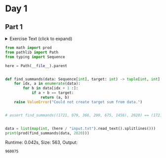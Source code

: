 # Day 1
## Part 1

<details><summary>Exercise Text (click to expand)</summary>
<article class="day-desc">
  <h2>--- Day 1: Report Repair ---</h2>
  <p>
    After saving Christmas <a href="/events">five years in a row</a>, you've
    decided to take a vacation at a nice resort on a tropical island.
    <span title="WHAT COULD GO WRONG">Surely</span>, Christmas will go on
    without you.
  </p>
  <p>
    The tropical island has its own currency and is entirely cash-only. The gold
    coins used there have a little picture of a starfish; the locals just call
    them <em class="star">stars</em>. None of the currency exchanges seem to
    have heard of them, but somehow, you'll need to find fifty of these coins by
    the time you arrive so you can pay the deposit on your room.
  </p>
  <p>
    To save your vacation, you need to get all
    <em class="star">fifty stars</em> by December 25th.
  </p>
  <p>
    Collect stars by solving puzzles. Two puzzles will be made available on each
    day in the Advent calendar; the second puzzle is unlocked when you complete
    the first. Each puzzle grants <em class="star">one star</em>. Good luck!
  </p>
  <p>
    Before you leave, the Elves in accounting just need you to fix your
    <em>expense report</em> (your puzzle input); apparently, something isn't
    quite adding up.
  </p>
  <p>
    Specifically, they need you to
    <em>find the two entries that sum to <code>2020</code></em> and then
    multiply those two numbers together.
  </p>
  <p>For example, suppose your expense report contained the following:</p>
  
<pre><code>
    1721
    979
    366
    299
    675
    1456
    </code></pre>
  <p>
    In this list, the two entries that sum to <code>2020</code> are
    <code>1721</code> and <code>299</code>. Multiplying them together produces
    <code>1721 * 299 = 514579</code>, so the correct answer is
    <code><em>514579</em></code
    >.
  </p>
  <p>
    Of course, your expense report is much larger.
    <em
      >Find the two entries that sum to <code>2020</code>; what do you get if
      you multiply them together?</em
    >
  </p>
</article>

</details>

```python
from math import prod
from pathlib import Path
from typing import Sequence

here = Path(__file__).parent


def find_summands(data: Sequence[int], target: int) -> tuple[int, int]:
    for idx, a in enumerate(data):
        for b in data[idx + 1 :]:
            if a + b == target:
                return (a, b)
    raise ValueError("Could not create target sum from data.")


# assert find_summands((1721, 979, 366, 299, 675, 1456), 2020) == (1721, 299)


data = list(map(int, (here / "input.txt").read_text().splitlines()))
print(prod(find_summands(data, 2020)))

```
Runtime: 0.042s, Size: 563, Output:
```
960075
```